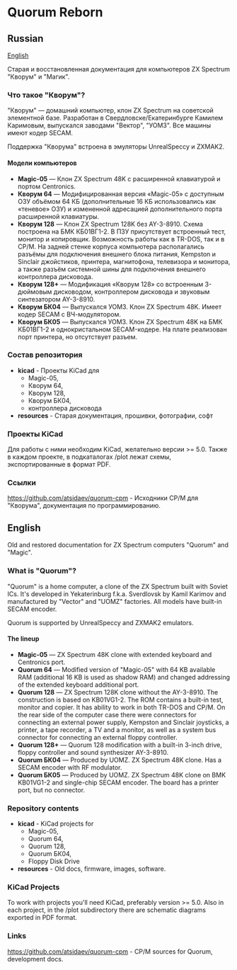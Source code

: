 # Quorum Reborn

## Russian

[English](#english)

Старая и восстановленная документация для компьютеров ZX Spectrum "Кворум" и "Магик".

### Что такое "Кворум"?

"Кворум" — домашний компьютер, клон ZX Spectrum на советской элементной базе.
Разработан в Свердловске/Екатеринбурге Камилем Каримовым, выпускался заводами
"Вектор", "УОМЗ". Все машины имеют кодер SECAM.

Поддержка "Кворума" встроена в эмуляторы UnrealSpeccy и ZXMAK2.

#### Модели компьютеров

- **Magic-05** — Клон ZX Spectrum 48K с расширенной клавиатурой и портом Centronics.
- **Кворум 64** — Модифицированная версия «Magic-05» с доступным ОЗУ объёмом 64 КБ
   (дополнительные 16 КБ использовались как «теневое» ОЗУ) и измененной адресацией
   дополнительного порта расширенной клавиатуры.
- **Кворум 128** — Клон ZX Spectrum 128K без AY-3-8910. Схема построена на БМК
   КБ01ВГ1-2. В ПЗУ присутствует встроенный тест, монитор и копировщик. Возможность
   работы как в TR-DOS, так и в CP/M. На задней стенке корпуса компьютера располагались
   разъёмы для подключения внешнего блока питания, Kempston и Sinclair джойстиков,
   принтера, магнитофона, телевизора и монитора, а также разъём системной шины для
   подключения внешнего контроллера дисковода.
- **Кворум 128+** — Модификация «Кворум 128» со встроенным 3-дюймовым дисководом,
   контроллером дисковода и звуковым синтезатором AY-3-8910.
- **Кворум БК04** — Выпускался УОМЗ. Клон ZX Spectrum 48K. Имеет кодер SECAM с
   ВЧ-модулятором.
- **Кворум БК05** — Выпускался УОМЗ. Клон ZX Spectrum 48K на БМК КБ01ВГ1-2 и
   однокристальном SECAM-кодере. На плате реализован порт принтера, но отсутствует
   разъем.

### Состав репозитория

- **kicad** - Проекты KiCad для
   - Magic-05,
   - Кворум 64,
   - Кворум 128,
   - Кворум БК04,
   - контроллера дисковода
- **resources** - Старая документация, прошивки, фотографии, софт

### Проекты KiCad

Для работы с ними необходим KiCad, желательно версии >= 5.0.
Также в каждом проекте, в подкаталогах /plot лежат схемы, экспортированные в формат PDF.

### Ссылки

https://github.com/atsidaev/quorum-cpm - Исходники CP/M для "Кворума", документация 
по программированию.

## English

Old and restored documentation for ZX Spectrum computers "Quorum" and "Magic".

### What is "Quorum"?

"Quorum" is a home computer, a clone of the ZX Spectrum built with Soviet ICs.
It's developed in Yekaterinburg f.k.a. Sverdlovsk by Kamil Karimov and manufactured by "Vector" and "UOMZ"
factories. All models have built-in SECAM encoder.

Quorum is supported by UnrealSpeccy and ZXMAK2 emulators.

#### The lineup

- **Magic-05** — ZX Spectrum 48K clone with extended keyboard and Centronics port.
- **Quorum 64** — Modified version of "Magic-05" with 64 KB available RAM (additional
   16 KB is used as shadow RAM) and changed addressing of the extended keyboard
   additional port.
- **Quorum 128** — ZX Spectrum 128K clone without the AY-3-8910. The construction 
   is based on KB01VG1-2. The ROM contains a built-in test, monitor and copier.
   It has ability to work in both TR-DOS and CP/M. On the rear side of the computer
   case there were connectors for connecting an external power supply, Kempston and
   Sinclair joysticks, a printer, a tape recorder, a TV and a monitor, as well as a
   system bus connector for connecting an external floppy controller.
- **Quorum 128+** — Quorum 128 modification with a built-in 3-inch drive,
   floppy controller and sound synthesizer AY-3-8910.
- **Quorum БК04** — Produced by UOMZ. ZX Spectrum 48K clone. Has a SECAM encoder with
   RF modulator.
- **Quorum БК05** — Produced by UOMZ. ZX Spectrum 48K clone on BMK KB01VG1-2 and
   single-chip SECAM encoder. The board has a printer port, but no connector.

### Repository contents

- **kicad** - KiCad projects for
   - Magic-05,
   - Quorum 64,
   - Quorum 128,
   - Quorum БК04,
   - Floppy Disk Drive
- **resources** - Old docs, firmware, images, software.

### KiCad Projects

To work with projects you'll need KiCad, preferably version >= 5.0.
Also in each project, in the /plot subdirectory there are schematic diagrams 
exported in PDF format.

### Links

https://github.com/atsidaev/quorum-cpm - CP/M sources for Quorum,
development docs.
